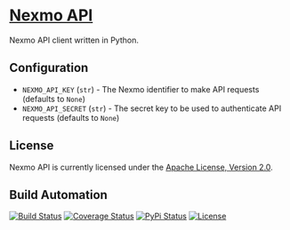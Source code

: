 # [Nexmo API](http://nexmo-api.hive.pt)

Nexmo API client written in Python.

## Configuration

* `NEXMO_API_KEY` (`str`) - The Nexmo identifier to make API requests (defaults to `None`)
* `NEXMO_API_SECRET` (`str`) - The secret key to be used to authenticate API requests (defaults to `None`)

## License

Nexmo API is currently licensed under the [Apache License, Version 2.0](http://www.apache.org/licenses/).

## Build Automation

[![Build Status](https://travis-ci.org/hivesolutions/nexmo_api.svg?branch=master)](https://travis-ci.org/hivesolutions/nexmo_api)
[![Coverage Status](https://coveralls.io/repos/hivesolutions/nexmo_api/badge.svg?branch=master)](https://coveralls.io/r/hivesolutions/nexmo_api?branch=master)
[![PyPi Status](https://img.shields.io/pypi/v/nexmo_api.svg)](https://pypi.python.org/pypi/nexmo_api)
[![License](https://img.shields.io/badge/license-Apache%202.0-blue.svg)](http://www.apache.org/licenses/)
